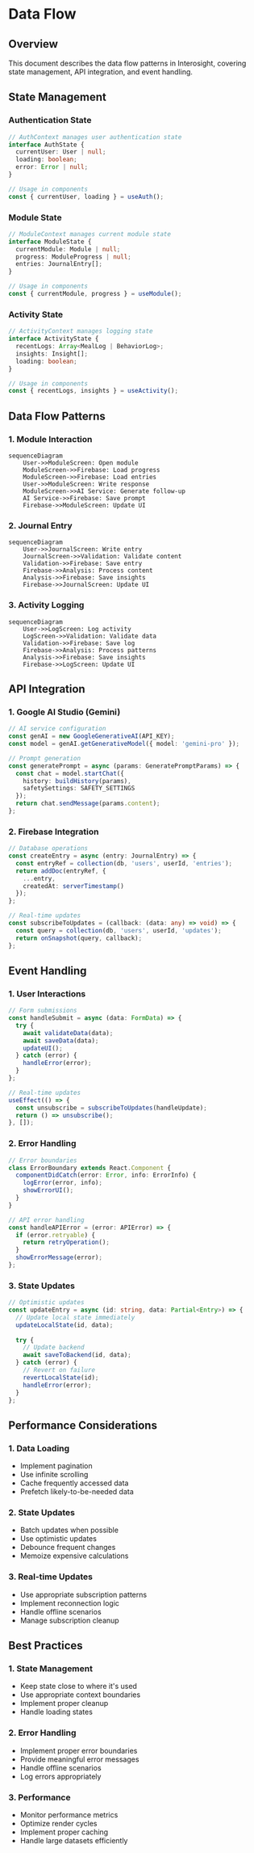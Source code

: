 # Data Flow

## Overview

This document describes the data flow patterns in Interosight, covering state management, API integration, and event handling.

## State Management

### Authentication State
```typescript
// AuthContext manages user authentication state
interface AuthState {
  currentUser: User | null;
  loading: boolean;
  error: Error | null;
}

// Usage in components
const { currentUser, loading } = useAuth();
```

### Module State
```typescript
// ModuleContext manages current module state
interface ModuleState {
  currentModule: Module | null;
  progress: ModuleProgress | null;
  entries: JournalEntry[];
}

// Usage in components
const { currentModule, progress } = useModule();
```

### Activity State
```typescript
// ActivityContext manages logging state
interface ActivityState {
  recentLogs: Array<MealLog | BehaviorLog>;
  insights: Insight[];
  loading: boolean;
}

// Usage in components
const { recentLogs, insights } = useActivity();
```

## Data Flow Patterns

### 1. Module Interaction
```mermaid
sequenceDiagram
    User->>ModuleScreen: Open module
    ModuleScreen->>Firebase: Load progress
    ModuleScreen->>Firebase: Load entries
    User->>ModuleScreen: Write response
    ModuleScreen->>AI Service: Generate follow-up
    AI Service->>Firebase: Save prompt
    Firebase->>ModuleScreen: Update UI
```

### 2. Journal Entry
```mermaid
sequenceDiagram
    User->>JournalScreen: Write entry
    JournalScreen->>Validation: Validate content
    Validation->>Firebase: Save entry
    Firebase->>Analysis: Process content
    Analysis->>Firebase: Save insights
    Firebase->>JournalScreen: Update UI
```

### 3. Activity Logging
```mermaid
sequenceDiagram
    User->>LogScreen: Log activity
    LogScreen->>Validation: Validate data
    Validation->>Firebase: Save log
    Firebase->>Analysis: Process patterns
    Analysis->>Firebase: Save insights
    Firebase->>LogScreen: Update UI
```

## API Integration

### 1. Google AI Studio (Gemini)
```typescript
// AI service configuration
const genAI = new GoogleGenerativeAI(API_KEY);
const model = genAI.getGenerativeModel({ model: 'gemini-pro' });

// Prompt generation
const generatePrompt = async (params: GeneratePromptParams) => {
  const chat = model.startChat({
    history: buildHistory(params),
    safetySettings: SAFETY_SETTINGS
  });
  return chat.sendMessage(params.content);
};
```

### 2. Firebase Integration
```typescript
// Database operations
const createEntry = async (entry: JournalEntry) => {
  const entryRef = collection(db, 'users', userId, 'entries');
  return addDoc(entryRef, {
    ...entry,
    createdAt: serverTimestamp()
  });
};

// Real-time updates
const subscribeToUpdates = (callback: (data: any) => void) => {
  const query = collection(db, 'users', userId, 'updates');
  return onSnapshot(query, callback);
};
```

## Event Handling

### 1. User Interactions
```typescript
// Form submissions
const handleSubmit = async (data: FormData) => {
  try {
    await validateData(data);
    await saveData(data);
    updateUI();
  } catch (error) {
    handleError(error);
  }
};

// Real-time updates
useEffect(() => {
  const unsubscribe = subscribeToUpdates(handleUpdate);
  return () => unsubscribe();
}, []);
```

### 2. Error Handling
```typescript
// Error boundaries
class ErrorBoundary extends React.Component {
  componentDidCatch(error: Error, info: ErrorInfo) {
    logError(error, info);
    showErrorUI();
  }
}

// API error handling
const handleAPIError = (error: APIError) => {
  if (error.retryable) {
    return retryOperation();
  }
  showErrorMessage(error);
};
```

### 3. State Updates
```typescript
// Optimistic updates
const updateEntry = async (id: string, data: Partial<Entry>) => {
  // Update local state immediately
  updateLocalState(id, data);
  
  try {
    // Update backend
    await saveToBackend(id, data);
  } catch (error) {
    // Revert on failure
    revertLocalState(id);
    handleError(error);
  }
};
```

## Performance Considerations

### 1. Data Loading
- Implement pagination
- Use infinite scrolling
- Cache frequently accessed data
- Prefetch likely-to-be-needed data

### 2. State Updates
- Batch updates when possible
- Use optimistic updates
- Debounce frequent changes
- Memoize expensive calculations

### 3. Real-time Updates
- Use appropriate subscription patterns
- Implement reconnection logic
- Handle offline scenarios
- Manage subscription cleanup

## Best Practices

### 1. State Management
- Keep state close to where it's used
- Use appropriate context boundaries
- Implement proper cleanup
- Handle loading states

### 2. Error Handling
- Implement proper error boundaries
- Provide meaningful error messages
- Handle offline scenarios
- Log errors appropriately

### 3. Performance
- Monitor performance metrics
- Optimize render cycles
- Implement proper caching
- Handle large datasets efficiently 